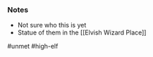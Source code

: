 ### Notes
- Not sure who this is yet
- Statue of them in the [[Elvish Wizard Place]]

#unmet #high-elf 